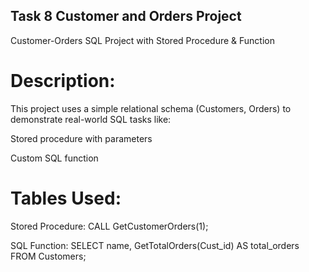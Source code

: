 ## Task 8 Customer and Orders Project
Customer-Orders SQL Project with Stored Procedure & Function
# Description:
This project uses a simple relational schema (Customers, Orders) to demonstrate real-world SQL tasks like:

Stored procedure with parameters

Custom SQL function

# Tables Used:
Stored Procedure:
CALL GetCustomerOrders(1);

SQL Function:
SELECT name, GetTotalOrders(Cust_id) AS total_orders FROM Customers;

